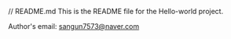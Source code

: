 // README.md
This is the README file for the Hello-world project.

Author's email: sangun7573@naver.com
